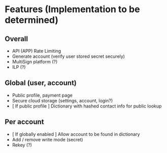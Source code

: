 # Features (Implementation to be determined)

## Overall

- API (APP) Rate Limiting
- Generate account (verify user stored secret securely)
- MultiSign platform (?)
- ILP (?)

## Global (user, account)

- Public profile, payment page
- Secure cloud storage (settings, account, login?)
- [ If public profile ] Dictionary with hashed contact info for public lookup

## Per account

- [ If globally enabled ] Allow account to be found in dictionary
- Add / remove write mode (secret)
- Rekey (?)